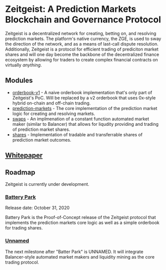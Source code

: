# Zeitgeist: A Prediction Markets Blockchain and Governance Protocol

Zeitgeist is a decentralized network for creating, betting on, and resolving
prediction markets. The platform's native currency, the ZGE,
is used to sway the direction of the network, and as a means of last-call dispute
resolution. Additionally, Zeitgeist is a protocol for efficient trading of prediciton
market shares and will one day become the backbone of the decentralized finance ecosystem
by allowing for traders to create complex financial contracts on virtually _anything_.

## Modules

- [orderbook-v1](./zrml/orderbook-v1) - A naive orderbook implementation that's
  only part of Zeitgeist's PoC. Will be replaced by a v2 orderbook that uses 0x-style
  hybrid on-chain and off-chain trading.
- [prediction-markets](./zrml/prediction-markets) - The core implementation of the
  prediction market logic for creating and resolving markets.
- [swaps](./zrml/swaps) - An implmenation of a constant function automated market maker
  (similar to Balancer) that allows for liqudity providing and trading of prediction
  market shares.
- [shares](./zrml/shares) - Implementation of tradable and transferrable shares of
  prediction market outcomes.

## [Whitepaper](./zeitgeist.md)

## Roadmap

Zeitgeist is currently under development.

### [Battery Park](https://github.com/zeitgeistmarket/zeitgeist/milestone/1)

Release date: October 31, 2020

Battery Park is the Proof-of-Concept release of the Zeitgeist protocol
that implements the prediction markets core logic as well as a simple orderbook
for trading shares.

### [Unnamed](https://github.com/zeitgeistmarket/zeitgeist/milestone/2)

The next milestone after "Batter Park" is UNNAMED. It will integrate Balancer-style
automated market makers and liquidity mining as the core trading protocol.

